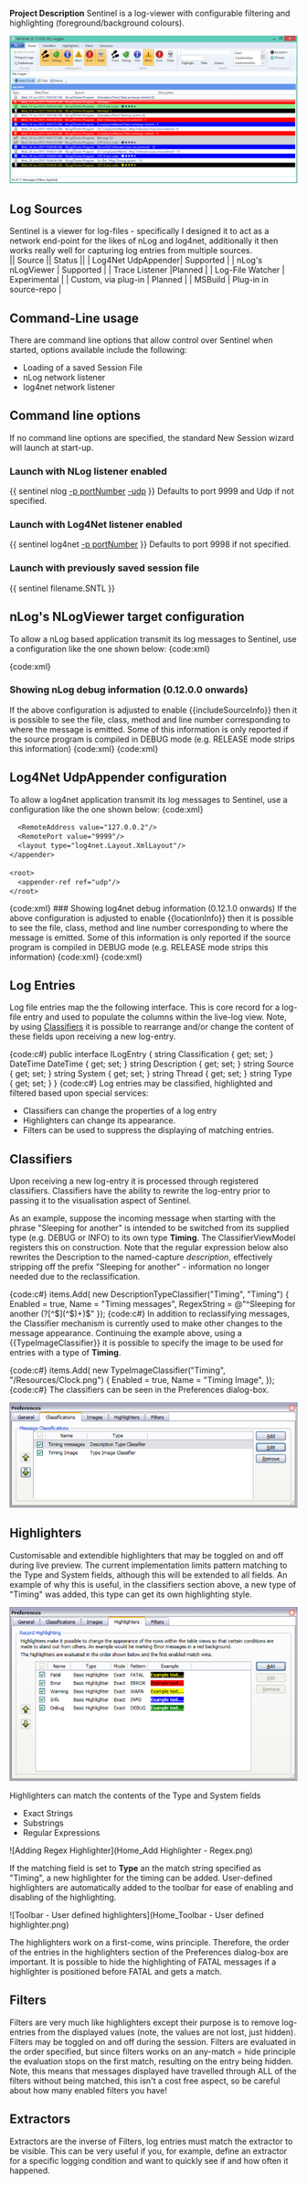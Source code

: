 **Project Description**
Sentinel is a log-viewer with configurable filtering and highlighting (foreground/background colours).

![Sentinel](Home_Sentinel-0.11.0.0.png)
## Log Sources
Sentinel is a viewer for log-files - specifically I designed it to act as a network end-point for the likes of nLog and log4net, additionally it then works really well for capturing log entries from multiple sources.  
|| Source || Status ||
| Log4Net UdpAppender| Supported  |
| nLog's nLogViewer | Supported |
| Trace Listener         |Planned |
| Log-File Watcher    | Experimental |
| Custom, via plug-in | Planned |
| MSBuild | Plug-in in source-repo |

## Command-Line usage

There are command line options that allow control over Sentinel when started, options available include the following:
* Loading of a saved Session File
* nLog network listener
* log4net network listener

## Command line options
If no command line options are specified, the standard New Session wizard will launch at start-up.
### Launch with NLog listener enabled
{{
sentinel nlog [-p portNumber](-p-portNumber) [-udp](-tcp)
}}
Defaults to port 9999 and Udp if not specified.
### Launch with Log4Net listener enabled
{{
sentinel log4net [-p portNumber](-p-portNumber) 
}}
Defaults to port 9998 if not specified.
### Launch with previously saved session file
{{
sentinel filename.SNTL
}}
## nLog's NLogViewer target configuration
To allow a nLog based application transmit its log messages to Sentinel, use a configuration like the one shown below:
{code:xml}
<?xml version="1.0" encoding="utf-8" ?>
<nlog xmlns="http://www.nlog-project.org/schemas/NLog.xsd"
      xmlns:xsi="http://www.w3.org/2001/XMLSchema-instance">
  <targets>
    <target xsi:type="NLogViewer"
            name="viewer"
            address="udp://127.0.0.1:9999"/>
  </targets>
  <rules>
    <logger name="*"
            minlevel="Debug"
            writeTo="viewer" />
  </rules>
</nlog>
{code:xml}

### Showing nLog debug information (0.12.0.0 onwards)
If the above configuration is adjusted to enable {{includeSourceInfo}} then it is possible to see the file, class, method and line number corresponding to where the message is emitted.  Some of this information is only reported if the source program is compiled in DEBUG mode (e.g. RELEASE mode strips this information)
{code:xml}
    <target name="viewer"
            xsi:type="NLogViewer"
            includeSourceInfo="true"
            address="udp://127.0.0.1:9999" />
{code:xml}

## Log4Net UdpAppender configuration
To allow a log4net application transmit its log messages to Sentinel, use a configuration like the one shown below:
{code:xml}
<?xml version="1.0" encoding="utf-8" ?>
<configuration>
  <configSections>
    <section name="log4net"
             type="log4net.Config.Log4NetConfigurationSectionHandler, log4net"/>
  </configSections>

  <log4net>
    <appender name="udp"
              type="log4net.Appender.UdpAppender">

      <RemoteAddress value="127.0.0.2"/>
      <RemotePort value="9999"/>
      <layout type="log4net.Layout.XmlLayout"/>
    </appender>

    <root>
      <appender-ref ref="udp"/>
    </root>
  </log4net>
</configuration>
{code:xml}
### Showing log4net debug information (0.12.1.0 onwards)
If the above configuration is adjusted to enable {{locationInfo}} then it is possible to see the file, class, method and line number corresponding to where the message is emitted.  Some of this information is only reported if the source program is compiled in DEBUG mode (e.g. RELEASE mode strips this information)
{code:xml}
      <layout type="log4net.Layout.XmlLayout">
        <locationInfo value="true" />
      </layout>
{code:xml}

## Log Entries
Log file entries map the the following interface.  This is core record for a log-file entry and used to populate the columns within the live-log view.  Note, by using [Classifiers](#Classifiers) it is possible to rearrange and/or change the content of these fields upon receiving a new log-entry.

{code:c#}
public interface ILogEntry
{
    string Classification { get; set; }
    DateTime DateTime { get; set; }
    string Description { get; set; }
    string Source { get; set; }
    string System { get; set; }
    string Thread { get; set; }
    string Type { get; set; }
}
{code:c#}
Log entries may be classified, highlighted and filtered based upon special services:
* Classifiers can change the properties of a log entry
* Highlighters can change its appearance.
* Filters can be used to suppress the displaying of matching entries.
## Classifiers
Upon receiving a new log-entry it is processed through registered classifiers.  Classifiers have the ability to rewrite the log-entry prior to passing it to the visualisation aspect of Sentinel. 

As an example, suppose the incoming message when starting with the phrase "Sleeping for another" is intended to be switched from its supplied type (e.g. DEBUG or INFO) to its own type **Timing**.  The ClassifierViewModel registers this on construction.  Note that the regular expression below also rewrites the Description to the named-capture _description_, effectively stripping off the prefix "Sleeping for another" - information no longer needed due to the reclassification.

{code:c#}
items.Add(
	new DescriptionTypeClassifier("Timing", "Timing")
		{
			Enabled = true,
			Name = "Timing messages",
			RegexString = @"^Sleeping for another (?<description>[^$](^$)+)$"
		});
{code:c#}
In addition to reclassifying messages, the Classifier mechanism is currently used to make other changes to the message appearance.  Continuing the example above, using a {{TypeImageClassifier}} it is possible to specify the image to be used for entries with a type of **Timing**.

{code:c#}
items.Add(
	new TypeImageClassifier("Timing", "/Resources/Clock.png")
		{
			Enabled = true,
			Name = "Timing Image",
		});
{code:c#}
The classifiers can be seen in the Preferences dialog-box.

![Preferences - Classifiers](Home_Preferences-Classifiers.png)
## Highlighters
Customisable and extendible highlighters that may be toggled on and off during live preview.  The current implementation limits pattern matching to the Type and System fields, although this will be extended to all fields.  An example of why this is useful, in the classifiers section above, a new type of "Timing" was added, this type can get its own highlighting style.  

![Preferences - Highlighters](Home_Preferences-Highlighters.png)

Highlighters can match the contents of the Type and System fields
* Exact Strings
* Substrings
* Regular Expressions

![Adding Regex Highlighter](Home_Add Highlighter - Regex.png)

If the matching field is set to **Type** an the match string specified as "Timing", a new highlighter for the timing can be added.  User-defined highlighters are automatically added to the toolbar for ease of enabling and disabling of the highlighting.  

![Toolbar - User defined highlighters](Home_Toolbar - User defined highlighter.png)

The highlighters work on a first-come, wins principle.  Therefore, the order of the entries in the highlighters section of the Preferences dialog-box are important.  It is possible to hide the highlighting of  FATAL messages if a highlighter is positioned before FATAL and gets a match.

## Filters
Filters are very much like highlighters except their purpose is to remove log-entries from the displayed values (note, the values are not lost, just hidden).  Filters may be toggled on and off during the session.  Filters are evaluated in the order specified, but since filters works on an any-match = hide principle the evaluation stops on the first match, resulting on the entry being hidden.  Note, this means that messages displayed have travelled through ALL of the filters without being matched, this isn't a cost free aspect, so be careful about how many enabled filters you have!

## Extractors
Extractors are the inverse of Filters, log entries must match the extractor to be visible.  This can be very useful if you, for example, define an extractor for a specific logging condition and want to quickly see if and how often it happened.